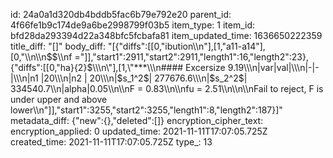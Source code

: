 id: 24a0a1d320db4bddb5fac6b79e792e20
parent_id: 4f66fe1b9c174de9a6be2998799f03b5
item_type: 1
item_id: bfd28da293394d22a348bfc5fcbafa81
item_updated_time: 1636650222359
title_diff: "[]"
body_diff: "[{\"diffs\":[[0,\"ibution\\\n\"],[1,\"a11-a14\"],[0,\"\\\n\\\n$$\\\nf =\"]],\"start1\":2911,\"start2\":2911,\"length1\":16,\"length2\":23},{\"diffs\":[[0,\"ha}{2}$\\\n\"],[1,\"***\\\n#### Excersize 9.19\\\n|var|val|\\\n|-|-|\\\n|n1 |20\\\n|n2 | 20\\\n|$s_1^2$| 277676.6\\\n|$s_2^2$| 334540.7\\\n|alpha|0.05\\\n\\\nF = 0.83\\\n\\\nfu = 2.51\\\n\\\n\\\nFail to reject, F is under upper and above lower\\\n\"]],\"start1\":3255,\"start2\":3255,\"length1\":8,\"length2\":187}]"
metadata_diff: {"new":{},"deleted":[]}
encryption_cipher_text: 
encryption_applied: 0
updated_time: 2021-11-11T17:07:05.725Z
created_time: 2021-11-11T17:07:05.725Z
type_: 13